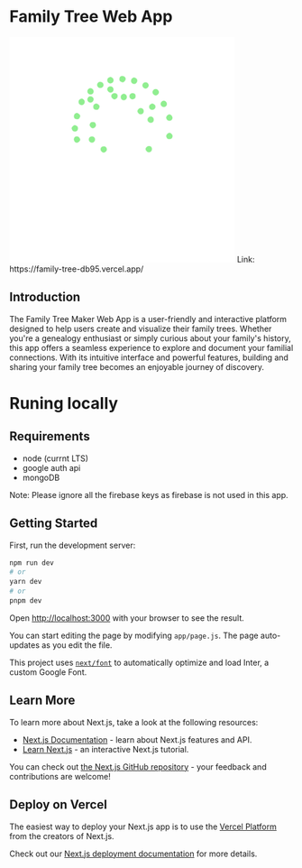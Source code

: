 # Family Tree Web App

<img src="https://github.com/salimHarthi/family_tree/blob/main/public/logo.svg" width="400">
Link: https://family-tree-db95.vercel.app/

## Introduction

The Family Tree Maker Web App is a user-friendly and interactive platform designed to help users create and visualize their family trees. Whether you're a genealogy enthusiast or simply curious about your family's history, this app offers a seamless experience to explore and document your familial connections. With its intuitive interface and powerful features, building and sharing your family tree becomes an enjoyable journey of discovery.


# Runing locally 
## Requirements
- node (currnt LTS)
- google auth api
- mongoDB

Note: Please ignore all the firebase keys as firebase is not used in this app.


## Getting Started

First, run the development server:

```bash
npm run dev
# or
yarn dev
# or
pnpm dev
```

Open [http://localhost:3000](http://localhost:3000) with your browser to see the result.

You can start editing the page by modifying `app/page.js`. The page auto-updates as you edit the file.

This project uses [`next/font`](https://nextjs.org/docs/basic-features/font-optimization) to automatically optimize and load Inter, a custom Google Font.

## Learn More

To learn more about Next.js, take a look at the following resources:

- [Next.js Documentation](https://nextjs.org/docs) - learn about Next.js features and API.
- [Learn Next.js](https://nextjs.org/learn) - an interactive Next.js tutorial.

You can check out [the Next.js GitHub repository](https://github.com/vercel/next.js/) - your feedback and contributions are welcome!

## Deploy on Vercel

The easiest way to deploy your Next.js app is to use the [Vercel Platform](https://vercel.com/new?utm_medium=default-template&filter=next.js&utm_source=create-next-app&utm_campaign=create-next-app-readme) from the creators of Next.js.

Check out our [Next.js deployment documentation](https://nextjs.org/docs/deployment) for more details.

